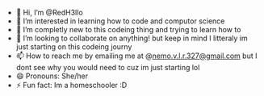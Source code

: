 - 👋 Hi, I’m @RedH3llo
- 👀 I’m interested in learning how to code and computor science
- 🌱 I’m completly new to this codeing thing and trying to learn how to
- 💞️ I’m looking to collaborate on anything! but keep in mind I litteraly im just starting on this codeing journy
- 📫 How to reach me by emailing me at @nemo.v.l.r.327@gmail.com but I dont see why you would need to cuz im just starting lol
- 😄 Pronouns: She/her
- ⚡ Fun fact: Im a homeschooler :D

<!---
RedH3llo/RedH3llo is a ✨ special ✨ repository because its `README.md` (this file) appears on your GitHub profile.
You can click the Preview link to take a look at your changes.
--->
